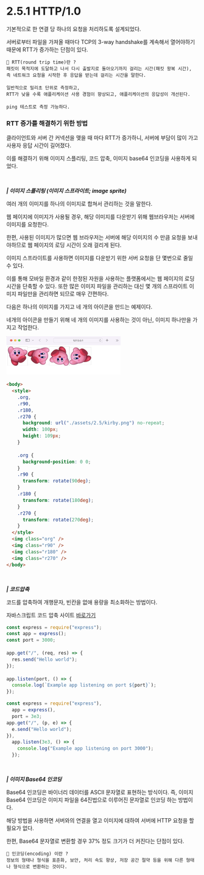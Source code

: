 # 2.5.1 HTTP/1.0

기본적으로 한 연결 당 하나의 요청을 처리하도록 설계되었다.

서버로부터 파일을 가져올 때마다 TCP의 3-way handshake를 계속해서 열어야하기 때문에 RTT가 증가하는 단점이 있다.

```
🥸 RTT(round trip time)란 ?
패킷이 목적지에 도달하고 나서 다시 출발지로 돌아오기까지 걸리는 시간(패킷 왕복 시간),
즉 네트워크 요청을 시작한 후 응답을 받는데 걸리는 시간을 말한다.

일반적으로 밀리초 단위로 측정하고,
RTT가 낮을 수록 애플리케이션 사용 경험이 향상되고, 애플리케이션의 응답성이 개선된다.

ping 테스트로 측정 가능하다.
```

### RTT 증가를 해결하기 위한 방법

클라이언트와 서버 간 커넥션을 맺을 때 마다 RTT가 증가하니, 서버에 부담이 많이 가고 사용자 응답 시간이 길어졌다.

이를 해결하기 위해 이미지 스플리팅, 코드 압축, 이미지 base64 인코딩을 사용하게 되었다.

<br />

<b> _| 이미지 스플리팅 (이미지 스프라이트; image sprite)_ </b>

여러 개의 이미지를 하나의 이미지로 합쳐서 관리하는 것을 말한다.

웹 페이지에 이미지가 사용될 경우, 해당 이미지를 다운받기 위해 웹브라우저는 서버에 이미지를 요청한다.

한편, 사용된 이미지가 많으면 웹 브라우저는 서버에 해당 이미지의 수 만큼 요청을 보내야하므로 웹 페이지의 로딩 시간이 오래 걸리게 된다.

이미지 스프라이트를 사용하면 이미지를 다운받기 위한 서버 요청을 단 몇번으로 줄일 수 있다.

이를 통해 모바일 환경과 같이 한정된 자원을 사용하는 플랫폼에서는 웹 페이지의 로딩 시간을 단축할 수 있다. 또한 많은 이미지 파일을 관리하는 대신 몇 개의 스프라이트 이미지 파일만을 관리하면 되므로 매우 간편하다.

다음은 하나의 이미지를 가지고 네 개의 아이콘을 만드는 예제이다.

네개의 아이콘을 만들기 위해 네 개의 이미지를 사용하는 것이 아닌, 이미지 하나만을 가지고 작업한다.

<img src="../../assets/2.5/output.png" width="300px" height="100px">

```html
<body>
  <style>
    .org,
    .r90,
    .r180,
    .r270 {
      background: url("./assets/2.5/kirby.png") no-repeat;
      width: 100px;
      height: 109px;
    }

    .org {
      background-position: 0 0;
    }
    .r90 {
      transform: rotate(90deg);
    }
    .r180 {
      transform: rotate(180deg);
    }
    .r270 {
      transform: rotate(270deg);
    }
  </style>
  <img class="org" />
  <img class="r90" />
  <img class="r180" />
  <img class="r270" />
</body>
```

<br />

<b> _| 코드압축_ </b>

코드를 압축하여 개행문자, 빈칸을 없애 용량을 최소화하는 방법이다.

자바스크립트 코드 압축 사이트 [바로가기](https://www.toptal.com/developers/javascript-minifier)

```javascript
const express = require("express");
const app = express();
const port = 3000;

app.get("/", (req, res) => {
  res.send("Hello world");
});

app.listen(port, () => {
  console.log(`Example app listening on port ${port}`);
});
```

```javascript
const express = require("express"),
  app = express(),
  port = 3e3;
app.get("/", (p, e) => {
  e.send("Hello world");
}),
  app.listen(3e3, () => {
    console.log("Example app listening on port 3000");
  });
```

<br />

<b> _| 이미지 Base64 인코딩_ </b>

Base64 인코딩은 바이너리 데이터를 ASCII 문자열로 표현하는 방식이다. 즉, 이미지 Base64 인코딩은 이미지 파일을 64진법으로 이루어진 문자열로 인코딩 하는 방법이다.

해당 방법을 사용하면 서버와의 연결을 열고 이미지에 대하여 서버에 HTTP 요청을 할 필요가 없다.

한편, Base64 문자열로 변환할 경우 37% 정도 크기가 더 커진다는 단점이 있다.

```
🥸 인코딩(encoding) 이란 ?
정보의 형태나 형식을 표준화, 보안, 처리 속도 향상, 저장 공간 절약 등을 위해 다른 형태나 형식으로 변환하는 것이다.
```
